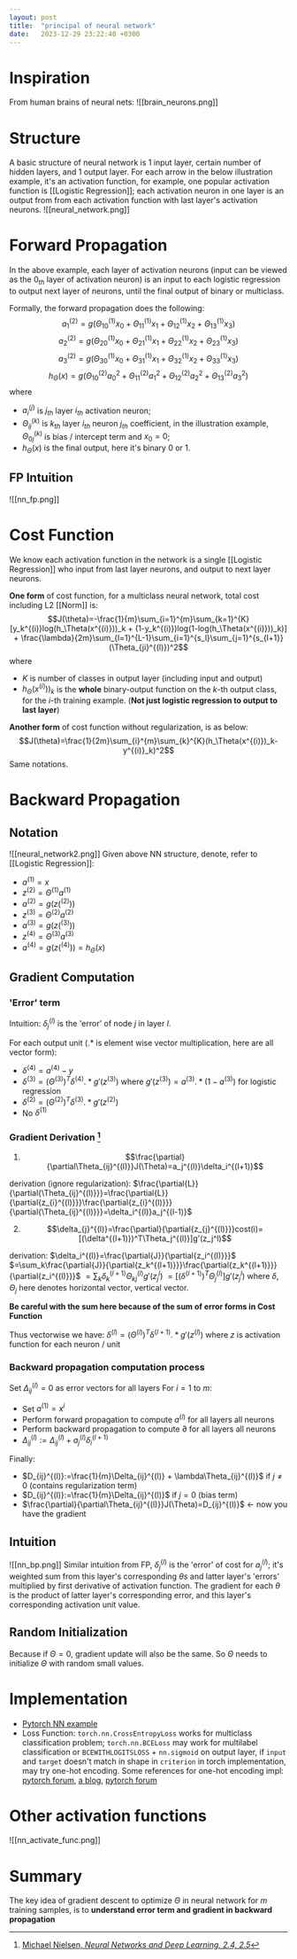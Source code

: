 ```yaml
---
layout: post
title:  "principal of neural network"
date:   2023-12-29 23:22:40 +0300
---
```


# Inspiration
From human brains of neural nets:
![[brain_neurons.png]]

# Structure
A basic structure of neural network is 1 input layer, certain number of hidden layers, and 1 output layer. For each arrow in the below illustration example, it's an activation function, for example, one popular activation function is [[Logistic Regression]]; each activation neuron in one layer is an output from from each activation function with last layer's activation neurons.
![[neural_network.png]]

# Forward Propagation
In the above example, each layer of activation neurons (input can be viewed as the $0_{th}$ layer of activation neuron) is an input to each logistic regression to output next layer of neurons, until the final output of binary or multiclass.

Formally, the forward propagation does the following:
$$a_1^{(2)}=g(\Theta_{10}^{(1)}x_0 + \Theta_{11}^{(1)}x_1 + \Theta_{12}^{(1)}x_2 + \Theta_{13}^{(1)}x_3)$$
$$a_2^{(2)}=g(\Theta_{20}^{(1)}x_0 + \Theta_{21}^{(1)}x_1 + \Theta_{22}^{(1)}x_2 + \Theta_{23}^{(1)}x_3)$$
$$a_3^{(2)}=g(\Theta_{30}^{(1)}x_0 + \Theta_{31}^{(1)}x_1 + \Theta_{32}^{(1)}x_2 + \Theta_{33}^{(1)}x_3)$$
$$h_\Theta(x)=g(\Theta_{10}^{(2)}a_0^{2} + \Theta_{11}^{(2)}a_1^{2} + \Theta_{12}^{(2)}a_2^{2} + \Theta_{13}^{(2)}a_3^{2})$$
where
- $a_{i}^{(j)}$ is $j_{th}$ layer $i_{th}$ activation neuron;
- $\Theta_{ij}^{(k)}$ is $k_{th}$ layer $i_{th}$ neuron $j_{th}$ coefficient, in the illustration example, $\Theta_{0j}^{(k)}$ is bias / intercept term and $x_0=0$;
- $h_\Theta(x)$ is the final output, here it's binary 0  or 1.

## FP Intuition
![[nn_fp.png]]

# Cost Function
We know each activation function in the network is a single [[Logistic Regression]] who input from last layer neurons, and output to next layer neurons. 

**One form** of cost function, for a multiclass neural network, total cost including L2 [[Norm]] is:
$$J(\theta)=-\frac{1}{m}\sum_{i=1}^{m}\sum_{k=1}^{K}[y_k^{(i)}log(h_\Theta(x^{(i)}))_k + (1-y_k^{(i)})log(1-log(h_\Theta(x^{(i)}))_k)] + \frac{\lambda}{2m}\sum_{l=1}^{L-1}\sum_{i=1}^{s_l}\sum_{j=1}^{s_{l+1}}(\Theta_{ji}^{(l)})^2$$
where
- $K$ is number of classes in output layer (including input and output)
- $h_\Theta(x^{(i)}))_k$ is the **whole** binary-output function on the $k$-th output class, for the $i$-th training example. (**Not just logistic regression to output to last layer**)

**Another form** of cost function without regularization, is as below:
$$J(\theta)=\frac{1}{2m}\sum_{i}^{m}\sum_{k}^{K}(h_\Theta(x^{(i)})_k-y^{(i)}_k)^2$$
Same notations.

# Backward Propagation
## Notation
![[neural_network2.png]]
Given above NN structure, denote, refer to [[Logistic Regression]]:
- $a^{(1)}=x$
- $z^{(2)}=\Theta^{(1)}a^{(1)}$
- $a^{(2)}=g(z(^{(2)}))$
- $z^{(3)}=\Theta^{(2)}a^{(2)}$
- $a^{(3)}=g(z(^{(3)}))$
- $z^{(4)}=\Theta^{(3)}a^{(3)}$
- $a^{(4)}=g(z(^{(4)}))=h_\Theta(x)$

## Gradient Computation
### 'Error' term
Intuition: $\delta_j^{(l)}$ is the 'error' of node $j$ in layer $l$.

For each output unit ($.*$ is element wise vector multiplication, here are all vector form):
- $\delta^{(4)}=a^{(4)}-y$
- $\delta^{(3)}=(\Theta^{(3)})^T\delta^{(4)}.*g'(z^{(3)})$ where $g'(z^{(3)})=a^{(3)}.*(1-a^{(3)})$ for logistic regression
- $\delta^{(2)}=(\Theta^{(2)})^T\delta^{(3)}.*g'(z^{(2)})$
- No $\delta^{(1)}$


### Gradient Derivation [^1]
1. $$\frac{\partial}{\partial\Theta_{ij}^{(l)}}J(\Theta)=a_j^{(l)}\delta_i^{(l+1)}$$ 

derivation (ignore regularization):
$\frac{\partial{L}}{\partial{\Theta_{ij}^{(l)}}}=\frac{\partial{L}}{\partial{z_{i}^{(l)}}}\frac{\partial{z_{i}^{(l)}}}{\partial{\Theta_{ij}^{(l)}}}=\delta_i^{(l)}a_j^{(l-1)}$

2. $$\delta_{j}^{(l)}=\frac{\partial}{\partial{z_{j}^{(l)}}}cost(i)=[(\delta^{(l+1)})^T\Theta_j^{(l)}]g'(z_j^l)$$

derivation:
$\delta_i^{(l)}=\frac{\partial{J}}{\partial{z_i^{(l)}}}$
$=\sum_k\frac{\partial{J}}{\partial{z_k^{(l+1)}}}\frac{\partial{z_k^{(l+1)}}}{\partial{z_i^{(l)}}}$
$=\sum_k\delta_k^{(l+1)}\Theta_{kj}^{(l)}g'(z_j^l)$
$=[(\delta^{(l+1)})^T\Theta_j^{(l)}]g'(z_j^l)$ where $\delta$, $\Theta_j$ here denotes horizontal vector, vertical vector. 

**Be careful with the sum here because of the sum of error forms in Cost Function**

Thus vectorwise we have:
$\delta^{(l)}=(\Theta^{(l)})^T\delta^{(l+1)}.*g'(z^{(l)})$
where $z$ is activation function for each neuron / unit

### Backward propagation computation process
Set $\Delta_{ij}^{(l)}=0$ as error vectors for all layers
For $i=1$ to $m$:
- Set $a^{(1)}=x^{i}$
- Perform forward propagation to compute $a^{(l)}$ for all layers all neurons
- Perform backward propagation to compute $\partial$ for all layers all neurons
- $\Delta_{ij}^{(l)}:=\Delta_{ij}^{(l)} + a_j^{(l)}\delta_i^{(l+1)}$

Finally:
- $D_{ij}^{(l)}:=\frac{1}{m}\Delta_{ij}^{(l)} + \lambda\Theta_{ij}^{(l)}$ if $j\neq0$ (contains regularization term)
- $D_{ij}^{(l)}:=\frac{1}{m}\Delta_{ij}^{(l)}$  if  $j = 0$ (bias term)
- $\frac{\partial}{\partial\Theta_{ij}^{(l)}}J(\Theta)=D_{ij}^{(l)}$ <- now you have the gradient

## Intuition
![[nn_bp.png]]
Similar intuition from FP, $\delta_{j}^{(l)}$ is the 'error' of cost for $a_{j}^{(l)}$; it's weighted sum from this layer's corresponding $\theta s$ and latter layer's 'errors' multiplied by first derivative of activation function. The gradient for each $\theta$ is the product of latter layer's corresponding error, and this layer's corresponding activation unit value.

## Random Initialization
Because if $\Theta=0$, gradient update will also be the same. So $\Theta$ needs to initialize $\Theta$ with random small values.

# Implementation
- [Pytorch NN example](https://github.com/ast0414/CSE6250BDH-LAB-DL/blob/master/1_FeedforwardNet.ipynb)
- Loss Function: `torch.nn.CrossEntropyLoss`  works for multiclass classification problem; `torch.nn.BCELoss` may work for multilabel classification or `BCEWITHLOGITSLOSS` + `nn.sigmoid` on output layer, if `input` and `target` doesn't match in shape in `criterion` in torch implementation, may try one-hot encoding. Some references for one-hot encoding impl: [pytorch forum](https://discuss.pytorch.org/t/what-kind-of-loss-is-better-to-use-in-multilabel-classification/32203/2), [a blog](https://jamesmccaffrey.wordpress.com/2020/09/18/pytorch-multi-class-classification-using-the-mseloss-function/), [pytorch forum](https://discuss.pytorch.org/t/what-kind-of-loss-is-better-to-use-in-multilabel-classification/32203)

# Other activation functions
![[nn_activate_func.png]]

# Summary
The key idea of gradient descent to optimize $\Theta$ in neural network for $m$ training samples, is to **understand error term and gradient in backward propagation**



[^1]: [Michael Nielsen, *Neural Networks and Deep Learning, 2.4, 2.5*](http://neuralnetworksanddeeplearning.com/)
    